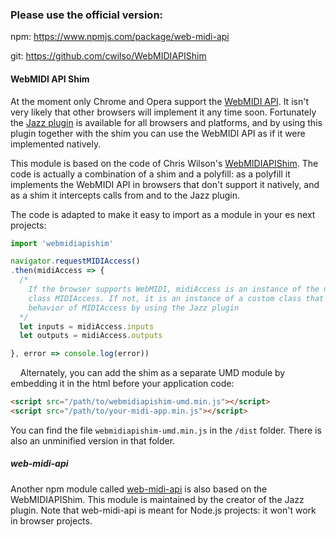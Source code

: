 ### Please use the official version:

npm: <https://www.npmjs.com/package/web-midi-api>

git: <https://github.com/cwilso/WebMIDIAPIShim>



#### WebMIDI API Shim

At the moment only Chrome and Opera support the [WebMIDI API](https://www.w3.org/TR/webmidi/). It isn't very likely that other browsers will implement it any time soon. Fortunately the [Jazz plugin](http://jazz-soft.net) is available for all browsers and platforms, and by using this plugin together with the shim you can use the WebMIDI API as if it were implemented natively.

This module is based on the code of Chris Wilson's [WebMIDIAPIShim](https://github.com/cwilso/WebMIDIAPIShim). The code is actually a combination of a shim and a polyfill: as a polyfill it implements the WebMIDI API in browsers that don't support it natively, and as a shim it intercepts calls from and to the Jazz plugin.

The code is adapted to make it easy to import as a module in your es next projects:


```javascript
import 'webmidiapishim'

navigator.requestMIDIAccess()
.then(midiAccess => {
  /*
    If the browser supports WebMIDI, midiAccess is an instance of the native
    class MIDIAccess. If not, it is an instance of a custom class that mimics the
    behavior of MIDIAccess by using the Jazz plugin
  */
  let inputs = midiAccess.inputs
  let outputs = midiAccess.outputs

}, error => console.log(error))
```
&nbsp;
&nbsp;
Alternately, you can add the shim as a separate UMD module by embedding it in the html before your application code:


```html
<script src="/path/to/webmidiapishim-umd.min.js"></script>
<script src="/path/to/your-midi-app.min.js"></script>
```
You can find the file `webmidiapishim-umd.min.js` in the `/dist` folder. There is also an unminified version in that folder.


##### web-midi-api

Another npm module called [web-midi-api](https://www.npmjs.com/package/web-midi-api) is also based on the WebMIDIAPIShim. This module is maintained by the creator of the Jazz plugin. Note that web-midi-api is meant for Node.js projects: it won't work in browser projects.

